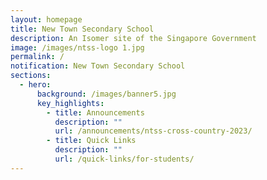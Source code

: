 ```yaml
---
layout: homepage
title: New Town Secondary School
description: An Isomer site of the Singapore Government
image: /images/ntss-logo 1.jpg
permalink: /
notification: New Town Secondary School
sections:
  - hero:
      background: /images/banner5.jpg
      key_highlights:
        - title: Announcements
          description: ""
          url: /announcements/ntss-cross-country-2023/
        - title: Quick Links
          description: ""
          url: /quick-links/for-students/
---
```

